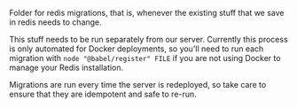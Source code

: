 Folder for redis migrations, that is, whenever the existing stuff that we save in redis needs to
change.

This stuff needs to be run separately from our server. Currently this process is only automated for
Docker deployments, so you'll need to run each migration with `node "@babel/register" FILE` if
you are not using Docker to manage your Redis installation.

Migrations are run every time the server is redeployed, so take care to ensure that they are
idempotent and safe to re-run.

